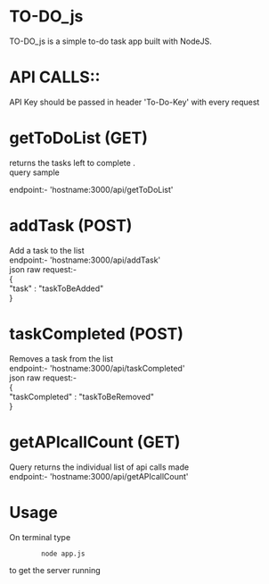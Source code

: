 # TO-DO_js
TO-DO_js is a simple to-do task app built with NodeJS.
# API CALLS::
API Key  should be passed in header 'To-Do-Key' with every request
# getToDoList (GET)
returns the tasks left to complete .        
query sample        

endpoint:- 'hostname:3000/api/getToDoList'      

# addTask (POST)
Add a task to the list            
endpoint:- 'hostname:3000/api/addTask'      
json raw request:-      
{             
    "task"  : "taskToBeAdded"       
}       

# taskCompleted (POST)
Removes a task from the list        
endpoint:- 'hostname:3000/api/taskCompleted'        
json raw request:-      
{              
    "taskCompleted"  : "taskToBeRemoved"        
}       

# getAPIcallCount (GET) 
Query returns the individual list of api calls made     
endpoint:- 'hostname:3000/api/getAPIcallCount'      

# Usage 
On terminal type
```bash
        node app.js
```
to get the server running
